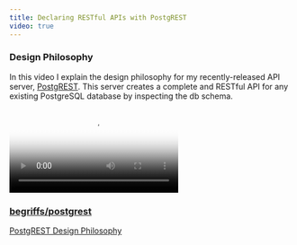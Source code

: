 ```yaml
---
title: Declaring RESTful APIs with PostgREST
video: true
---
```


### Design Philosophy

In this video I explain the design philosophy for my recently-released
API server, [PostgREST](https://github.com/begriffs/postgrest).
This server creates a complete and RESTful API for any existing
PostgreSQL database by inspecting the db schema.

<div class="flowplayer" data-embed="false">
  <video type="video/mp4"
         src="http://player.vimeo.com/external/115668217.hd.mp4?s=7360aebb5727439aceb71202c4d4c775"
         poster="https://i.vimeocdn.com/video/501761918.jpg?mw=700"
  ></video>
</div>

### [begriffs/postgrest](https://github.com/begriffs/postgrest)

<a class="embedly-card" href="http://www.slideshare.net/begriffs/postgrest-design-philosophy">PostgREST Design Philosophy</a>
<script async src="//cdn.embedly.com/widgets/platform.js" charset="UTF-8"></script>
